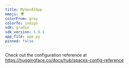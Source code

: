 ```yaml
---
title: MyGenAIApp
emoji: 🌍
colorFrom: gray
colorTo: indigo
sdk: gradio
sdk_version: 5.9.1
app_file: app.py
pinned: false
---
```


Check out the configuration reference at https://huggingface.co/docs/hub/spaces-config-reference
